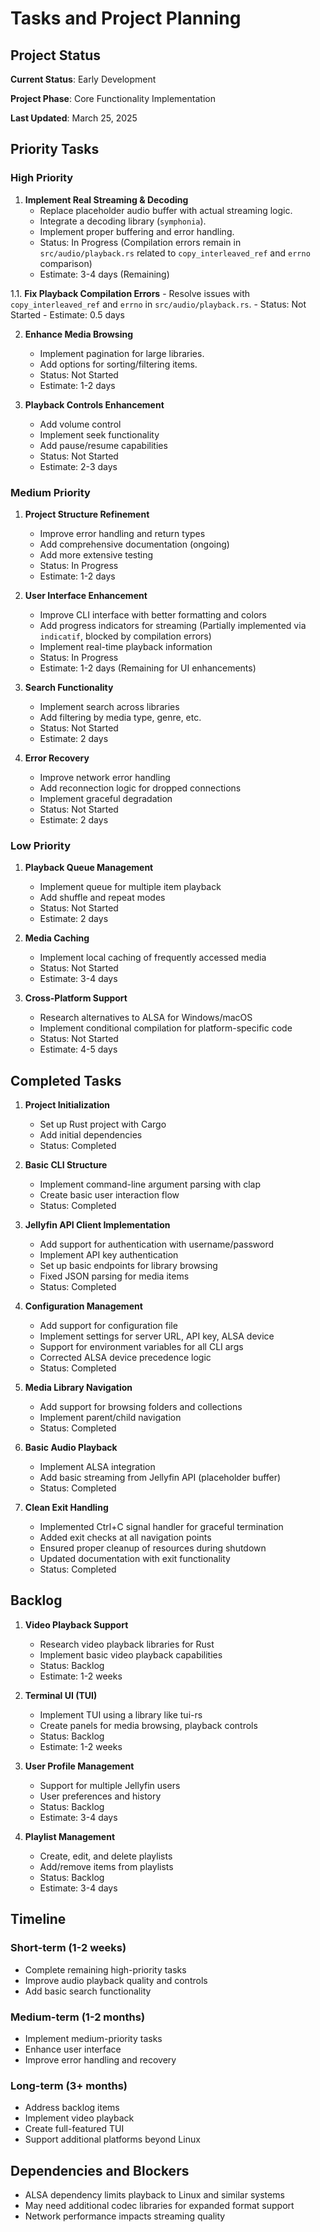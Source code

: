# Tasks and Project Planning

## Project Status

**Current Status**: Early Development

**Project Phase**: Core Functionality Implementation

**Last Updated**: March 25, 2025

## Priority Tasks

### High Priority

1. **Implement Real Streaming & Decoding**
   - Replace placeholder audio buffer with actual streaming logic.
   - Integrate a decoding library (`symphonia`).
   - Implement proper buffering and error handling.
   - Status: In Progress (Compilation errors remain in `src/audio/playback.rs` related to `copy_interleaved_ref` and `errno` comparison)
   - Estimate: 3-4 days (Remaining)

1.1. **Fix Playback Compilation Errors**
    - Resolve issues with `copy_interleaved_ref` and `errno` in `src/audio/playback.rs`.
    - Status: Not Started
    - Estimate: 0.5 days

2. **Enhance Media Browsing**
   - Implement pagination for large libraries.
   - Add options for sorting/filtering items.
   - Status: Not Started
   - Estimate: 1-2 days

3. **Playback Controls Enhancement**
   - Add volume control
   - Implement seek functionality
   - Add pause/resume capabilities
   - Status: Not Started
   - Estimate: 2-3 days

### Medium Priority

1. **Project Structure Refinement**
   - Improve error handling and return types
   - Add comprehensive documentation (ongoing)
   - Add more extensive testing
   - Status: In Progress
   - Estimate: 1-2 days

2. **User Interface Enhancement**
   - Improve CLI interface with better formatting and colors
   - Add progress indicators for streaming (Partially implemented via `indicatif`, blocked by compilation errors)
   - Implement real-time playback information
   - Status: In Progress
   - Estimate: 1-2 days (Remaining for UI enhancements)

3. **Search Functionality**
   - Implement search across libraries
   - Add filtering by media type, genre, etc.
   - Status: Not Started
   - Estimate: 2 days

4. **Error Recovery**
   - Improve network error handling
   - Add reconnection logic for dropped connections
   - Implement graceful degradation
   - Status: Not Started
   - Estimate: 2 days

### Low Priority

1. **Playback Queue Management**
   - Implement queue for multiple item playback
   - Add shuffle and repeat modes
   - Status: Not Started
   - Estimate: 2 days

2. **Media Caching**
   - Implement local caching of frequently accessed media
   - Status: Not Started
   - Estimate: 3-4 days

3. **Cross-Platform Support**
   - Research alternatives to ALSA for Windows/macOS
   - Implement conditional compilation for platform-specific code
   - Status: Not Started
   - Estimate: 4-5 days

## Completed Tasks

1. **Project Initialization**
   - Set up Rust project with Cargo
   - Add initial dependencies
   - Status: Completed

2. **Basic CLI Structure**
   - Implement command-line argument parsing with clap
   - Create basic user interaction flow
   - Status: Completed

3. **Jellyfin API Client Implementation**
   - Add support for authentication with username/password
   - Implement API key authentication
   - Set up basic endpoints for library browsing
   - Fixed JSON parsing for media items
   - Status: Completed

4. **Configuration Management**
   - Add support for configuration file
   - Implement settings for server URL, API key, ALSA device
   - Support for environment variables for all CLI args
   - Corrected ALSA device precedence logic
   - Status: Completed

5. **Media Library Navigation**
   - Add support for browsing folders and collections
   - Implement parent/child navigation
   - Status: Completed

6. **Basic Audio Playback**
   - Implement ALSA integration
   - Add basic streaming from Jellyfin API (placeholder buffer)
   - Status: Completed

7. **Clean Exit Handling**
   - Implemented Ctrl+C signal handler for graceful termination
   - Added exit checks at all navigation points
   - Ensured proper cleanup of resources during shutdown
   - Updated documentation with exit functionality
   - Status: Completed

## Backlog

1. **Video Playback Support**
   - Research video playback libraries for Rust
   - Implement basic video playback capabilities
   - Status: Backlog
   - Estimate: 1-2 weeks

2. **Terminal UI (TUI)**
   - Implement TUI using a library like tui-rs
   - Create panels for media browsing, playback controls
   - Status: Backlog
   - Estimate: 1-2 weeks

3. **User Profile Management**
   - Support for multiple Jellyfin users
   - User preferences and history
   - Status: Backlog
   - Estimate: 3-4 days

4. **Playlist Management**
   - Create, edit, and delete playlists
   - Add/remove items from playlists
   - Status: Backlog
   - Estimate: 3-4 days

## Timeline

### Short-term (1-2 weeks)
- Complete remaining high-priority tasks
- Improve audio playback quality and controls
- Add basic search functionality

### Medium-term (1-2 months)
- Implement medium-priority tasks
- Enhance user interface
- Improve error handling and recovery

### Long-term (3+ months)
- Address backlog items
- Implement video playback
- Create full-featured TUI
- Support additional platforms beyond Linux

## Dependencies and Blockers

- ALSA dependency limits playback to Linux and similar systems
- May need additional codec libraries for expanded format support
- Network performance impacts streaming quality
